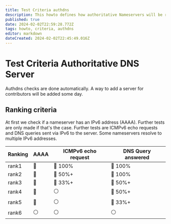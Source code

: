 ```yaml
---
title: Test Criteria authdns
description: This howto defines how authoritative Nameservers will be ranked
published: true
date: 2024-02-02T22:59:28.772Z
tags: howto, criteria, authdns
editor: markdown
dateCreated: 2024-02-02T22:45:49.016Z
---
```


# Test Criteria Authoritative DNS Server

Authdns checks are done automatically. A way to add a server for contributors will be added some day. 


## Ranking criteria
At first we check if a nameserver has an IPv6 address (AAAA). Further tests are only made if that's the case. Further tests are ICMPv6 echo requests and DNS queries sent via IPv6 to the server. Some nameservers resolve to multiple IPv6 addresses.

| Ranking | AAAA | ICMPv6 echo request | DNS Query answered | 
| - | - | - | - | 
| rank1 | :radio_button:| :radio_button: 100% | :radio_button: 100%  | 
| rank2 | :radio_button: | :radio_button: 50%+ | :radio_button: 100% |
| rank3 | :radio_button: | :radio_button: 33%+ | :radio_button: 50%+ |
| rank4 | :radio_button: | :white_circle: | :radio_button: 50%+ |
| rank5 | :radio_button: | :white_circle: | :radio_button: 33%+ | 
| rank6 | :white_circle: | :white_circle: | :white_circle: |